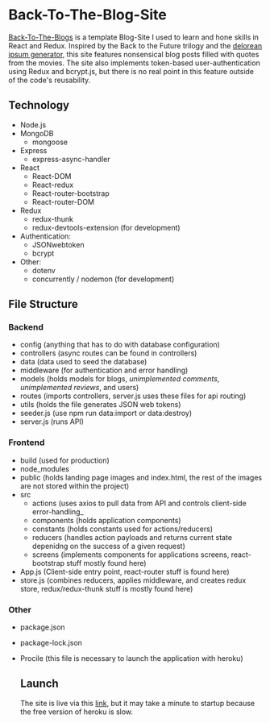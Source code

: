 # Back-To-The-Blog-Site
[Back-To-The-Blogs](https://back-to-the-blogs.herokuapp.com/) is a template Blog-Site I used to learn and hone skills in React and Redux. Inspired by the Back to the Future trilogy and the [delorean ipsum generator](https://satoristudio.net/delorean-ipsum/),
this site features nonsensical blog posts filled with quotes from the movies. The site also implements token-based user-authentication using Redux and bcrypt.js, but there is no real point in this feature outside of
the code's reusability. 

## Technology
- Node.js
- MongoDB
  - mongoose
- Express
  - express-async-handler
- React
  - React-DOM
  - React-redux
  - React-router-bootstrap
  - React-router-DOM
- Redux
  - redux-thunk
  - redux-devtools-extension (for development)
- Authentication:
  - JSONwebtoken
  - bcrypt
- Other:
  - dotenv
  - concurrently / nodemon (for development)
  
## File Structure
### Backend
- config (anything that has to do with database configuration)
- controllers (async routes can be found in controllers)
- data (data used to seed the database)
- middleware (for authentication and error handling)
- models (holds models for blogs, *unimplemented comments*, *unimplemented reviews*, and users)
- routes (imports controllers, server.js uses these files for api routing)
- utils (holds the file generates JSON web tokens)
- seeder.js (use npm run data:import or data:destroy)
- server.js (runs API)

### Frontend
- build (used for production)
- node_modules
- public (holds landing page images and index.html, the rest of the images are not stored within the project)
- src
  - actions (uses axios to pull data from API and controls client-side error-handling_
  - components (holds application components)
  - constants (holds constants used for actions/reducers)
  - reducers (handles action payloads and returns current state depenidng on the success of a given request)
  - screens (implements components for applications screens, react-bootstrap stuff mostly found here)
- App.js (Client-side entry point, react-router stuff is found here)
- store.js (combines reducers, applies middleware, and creates redux store, redux/redux-thunk stuff is mostly found here)

### Other
- package.json
- package-lock.json
- Procile (this file is necessary to launch the application with heroku)
   
  ## Launch
  The site is live via this [link](https://back-to-the-blogs.herokuapp.com/), but it may take a minute to startup because the free version of heroku is slow.
 




